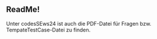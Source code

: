 ## ReadMe!

Unter codesSEws24 ist auch die PDF-Datei für Fragen bzw. TempateTestCase-Datei zu finden.

